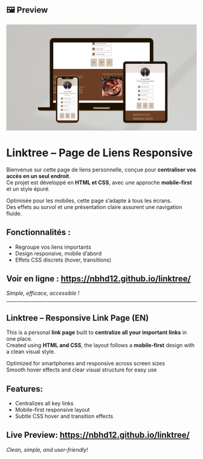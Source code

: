 ## 🖼️ Preview
<p align="center">
  <img src="./Assets/Preview.png" width="700px">
</p>

# Linktree – Page de Liens Responsive

Bienvenue sur cette page de liens personnelle, conçue pour **centraliser vos accès en un seul endroit**.  
Ce projet est développé en **HTML et CSS**, avec une approche **mobile-first** et un style épuré.

Optimisée pour les mobiles, cette page s’adapte à tous les écrans.  
Des effets au survol et une présentation claire assurent une navigation fluide.

## Fonctionnalités :
- Regroupe vos liens importants  
- Design responsive, mobile d’abord  
- Effets CSS discrets (hover, transitions)

## Voir en ligne : https://nbhd12.github.io/linktree/  
*Simple, efficace, accessible !*

---

## Linktree – Responsive Link Page (EN)

This is a personal **link page** built to **centralize all your important links** in one place.  
Created using **HTML and CSS**, the layout follows a **mobile-first** design with a clean visual style.

Optimized for smartphones and responsive across screen sizes  
Smooth hover effects and clear visual structure for easy use

## Features:
- Centralizes all key links  
- Mobile-first responsive layout  
- Subtle CSS hover and transition effects

## Live Preview: https://nbhd12.github.io/linktree/  
*Clean, simple, and user-friendly!*
